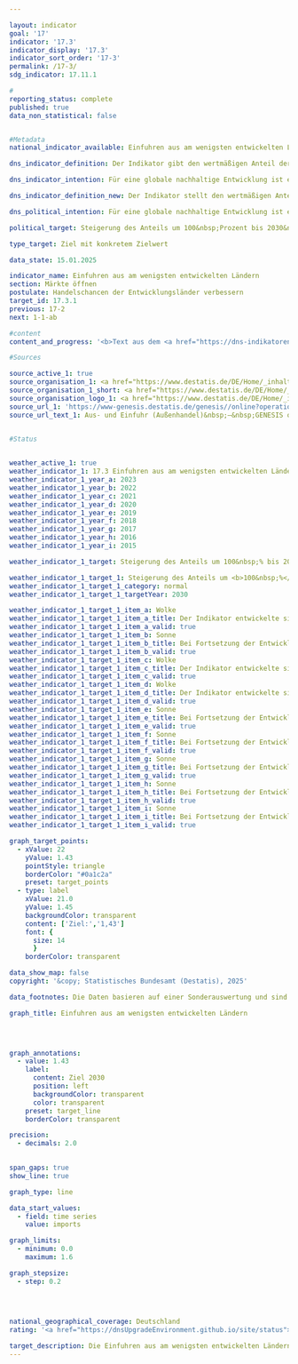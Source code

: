 ```yaml
---

layout: indicator        
goal: '17'        
indicator: '17.3'        
indicator_display: '17.3'        
indicator_sort_order: '17-3'        
permalink: /17-3/        
sdg_indicator: 17.11.1        

#
reporting_status: complete        
published: true        
data_non_statistical: false        


#Metadata        
national_indicator_available: Einfuhren aus am wenigsten entwickelten Ländern        

dns_indicator_definition: Der Indikator gibt den wertmäßigen Anteil der Einfuhren <abbr title="beziehungsweise" tabindex="0">bzw.</abbr> Importe aus am wenigsten entwickelten Ländern (Least Developed Countries, <abbr title="Least developed countries (Am wenigsten entwickelte Länder)" tabindex="0">LDCs</abbr>) an den gesamten Einfuhren nach Deutschland an.        

dns_indicator_intention: Für eine globale nachhaltige Entwicklung ist es wichtig, die Handelschancen der Entwicklungs- und Schwellenländer zu verbessern. Entwicklungs- und Schwellenländer benötigen ein offenes und faires Handelssystem, um sowohl Rohstoffe als auch verarbeitete Produkte auf dem Weltmarkt anzubieten. Die Bundesregierung hat daher als Ziel festgelegt, dass sich der Anteil der Einfuhren aus am wenigsten entwickelten Ländern (Least Developed Countries, <abbr title="Least developed countries (Am wenigsten entwickelte Länder)" tabindex="0">LDCs</abbr>) zwischen den Jahren 2014&nbsp;und 2030&nbsp;verdoppeln soll.        

dns_indicator_definition_new: Der Indikator stellt den wertmäßigen Anteil der Einfuhren <abbr title="beziehungsweise" tabindex="0">bzw.</abbr> Importe aus am wenigsten entwickelten Ländern (Least Developed Countries, <abbr title="Least developed countries (Am wenigsten entwickelte Länder)" tabindex="0">LDCs</abbr>) an den gesamten Einfuhren nach Deutschland (in Prozent) dar.        

dns_political_intention: Für eine globale nachhaltige Entwicklung ist es wichtig, die Handelschancen der Entwicklungs- und Schwellenländer zu verbessern. Entwicklungs- und Schwellenländer benötigen ein offenes und faires Handelssystem, um sowohl Rohstoffe als auch verarbeitete Produkte auf dem Weltmarkt anzubieten.        

political_target: Steigerung des Anteils um 100&nbsp;Prozent bis 2030&nbsp;gegenüber 2014        

type_target: Ziel mit konkretem Zielwert        

data_state: 15.01.2025        

indicator_name: Einfuhren aus am wenigsten entwickelten Ländern        
section: Märkte öffnen        
postulate: Handelschancen der Entwicklungsländer verbessern        
target_id: 17.3.1        
previous: 17-2        
next: 1-1-ab        

#content         
content_and_progress: '<b>Text aus dem <a href="https://dns-indikatoren.de/assets/Publikationen/Indikatorenberichte/2022.pdf">Indikatorenbericht 2022&nbsp;- Stand 31.10.2022</a></b><br><br>Die Daten zu Einfuhren Deutschlands werden von der Außenhandelsstatistik des Statistischen Bundesamtes zusammengestellt. Dabei wird neben dem Herkunftsland der importierten Waren sowie deren Wert und Gewicht auch die Art der Ware detailliert erfasst. Ausgeschlossen ist in der Außenhandelsstatistik der Bereich Dienstleistungen.<br><br>Die Einordnung der verschiedenen Länder als <abbr title="Least developed countries (Am wenigsten entwickelte Länder)" tabindex="0">LDC</abbr> wird anhand der Liste der Empfänger öffentlicher Entwicklungsgelder des Ausschusses für Entwicklungszusammenarbeit der Organisation für wirtschaftliche Zusammenarbeit und Entwicklung (<abbr title="Organisation for Economic Co-operation and Development (Organisation für wirtschaftliche Zusammenarbeit und Entwicklung)" tabindex="0">OECD</abbr>-DAC) vorgenommen. Für den Indikator werden die im jeweiligen Jahr gültigen Einstufungen gemäß <abbr title="Organisation for Economic Co-operation and Development (Organisation für wirtschaftliche Zusammenarbeit und Entwicklung)" tabindex="0">OECD</abbr>-DAC zugrunde gelegt. Ändert sich also der Status eines Landes, so wirkt sich das auf den Indikator aus, auch wenn der Wert der Einfuhren aus diesem Land unverändert geblieben ist.<br><br>Bedingt durch Reimporte sind auch Mehrfachzählungen im Zähler und Nenner des Indikators nicht auszuschließen. Zu berücksichtigen ist ferner, dass die Importe aus am wenigsten entwickelten Ländern (Least Developed Countries, <abbr title="Least developed countries (Am wenigsten entwickelte Länder)" tabindex="0">LDCs</abbr>) im Verhältnis zu den gesamten deutschen Importen betrachtet werden. Somit hängt der Wert des Indikators nicht nur von der absoluten Höhe der Importe aus <abbr title="Least developed countries (Am wenigsten entwickelte Länder)" tabindex="0">LDCs</abbr> ab, sondern auch vom Wert aller Importe eines Jahres. Neben den gesamten Einfuhren aus <abbr title="Least developed countries (Am wenigsten entwickelte Länder)" tabindex="0">LDCs</abbr> wird in der Grafik gesondert auch der Anteil von weiterverarbeiteten Produkten dargestellt. Damit soll zumindest in gewissem Umfang der Frage Rechnung getragen werden, ob Deutschland aus den <abbr title="Least developed countries (Am wenigsten entwickelte Länder)" tabindex="0">LDCs</abbr> hauptsächlich die Ausgangsstoffe für industriell erzeugte Produkte bezieht oder ob die <abbr title="Least developed countries (Am wenigsten entwickelte Länder)" tabindex="0">LDCs</abbr> selbst am Fertigungsprozess und an dessen Wertschöpfung teilhaben. Unter weiterverarbeiteten Produkten sind alle Waren zusammengefasst, die in der Gliederung nach Warengruppen und &#8209;untergruppen der Ernährungs- und der Gewerblichen Wirtschaft (<abbr title="Warenklassifikation der Ernährungs- und der Gewerblichen Wirtschaft in der Außenhandelsstatistik" tabindex="0">EGW</abbr>) nicht als Rohstoffe eingestuft werden. Entsprechend fallen aus der Natur gewonnene, nicht oder kaum bearbeitete Waren, wie Erdöl, Erze, Rundholz oder pflanzliche Spinnstoffe, nicht darunter. Hingegen zählen etwa Getreide, Gemüse, lebende Tiere, Fleisch und Milch zu den weiterverarbeiteten Produkten.<br><br>Der Anteil der Einfuhren aus <abbr title="Least developed countries (Am wenigsten entwickelte Länder)" tabindex="0">LDCs</abbr> an den gesamten Einfuhren Deutschlands lag 2021&nbsp;nach vorläufigen Berechnungen bei 1,03&nbsp;% <abbr title="beziehungsweise" tabindex="0">bzw.</abbr> 12,4&nbsp;Milliarden Euro. Dies bedeutet eine Steigerung um 44,5&nbsp;% gegenüber 2014, als der Anteil noch bei 0,71&nbsp;% lag. Der Anteil der Einfuhren von weiterverarbeiteten Produkten aus <abbr title="Least developed countries (Am wenigsten entwickelte Länder)" tabindex="0">LDCs</abbr> stieg zwischen 2014&nbsp;und 2021&nbsp;um 38,7&nbsp;%. Er belief sich im Jahr 2021&nbsp;auf 0,91&nbsp;% der gesamten Einfuhren nach Deutschland (2014: 0,66&nbsp;%). Dies entsprach einem Wert von rund 11,0&nbsp;Milliarden Euro. Trotz eines kontinuierlichen Anstiegs seit 2014&nbsp;ist bei Fortschreibung der Veränderungen der letzten fünf Jahre davon auszugehen, dass das Ziel verfehlt werden wird.<br><br>Eine genauere Analyse der Einfuhren nach Herkunftsländern zeigt, dass ein Großteil der Einfuhren aus <abbr title="Least developed countries (Am wenigsten entwickelte Länder)" tabindex="0">LDCs</abbr> 2021&nbsp;aus Bangladesch (57,3&nbsp;%) und Kambodscha (12,6&nbsp;%) stammten. Werden nicht nur die <abbr title="Least developed countries (Am wenigsten entwickelte Länder)" tabindex="0">LDCs</abbr>, sondern alle Entwicklungs- und Schwellenländer betrachtet, so betrug im Jahr 2021&nbsp;ihr Anteil an den gesamten Einfuhren nach Deutschland 23,7&nbsp;%, wobei der Anteil weiterverarbeiteter Güter bei 22,1&nbsp;% lag. Nicht nur unter den Entwicklungs- und Schwellenländern, sondern auch insgesamt spielte China die größte Rolle. Allein der Anteil der Importe aus China an allen deutschen Importen (1&nbsp;203,2&nbsp;Milliarden Euro) betrug 2021&nbsp;11,8&nbsp;%, wobei es sich hierbei wertmäßig zu 99,6&nbsp;% um weiterverarbeitete Produkte handelte. Erst auf den Plätzen zwei und drei folgten die Niederlande (8,8&nbsp;%) und die <abbr title="United States of America (Vereinigte Staaten von Amerika)" tabindex="0">USA</abbr> (6,0&nbsp;%) als wichtigste Handelspartner bei den Einfuhren.'                

#Sources        

source_active_1: true
source_organisation_1: <a href="https://www.destatis.de/DE/Home/_inhalt.html" target="_blank">Statistisches Bundesamt</a>
source_organisation_1_short: <a href="https://www.destatis.de/DE/Home/_inhalt.html" target="_blank">Statistisches Bundesamt</a>
source_organisation_logo_1: <a href="https://www.destatis.de/DE/Home/_inhalt.html" target="_blank"><img src="https://dnsTestEnvironment.github.io/dns-indicators/public/OrgImgDe/destatis.png" alt="Statistisches Bundesamt" title=" Klicken Sie hier um zur Homepage der Organisation Statistisches Bundesamt zu gelangen." style="height:60px; width:148px; border:transparent"/></a>
source_url_1: 'https://www-genesis.destatis.de/genesis//online?operation=table&code=51000-0007&bypass=true&levelindex=1&levelid=1669021022626&language=de'
source_url_text_1: Aus- und Einfuhr (Außenhandel)&nbsp;–&nbsp;GENESIS online 51000-0007
        

#Status        


weather_active_1: true
weather_indicator_1: 17.3 Einfuhren aus am wenigsten entwickelten Ländern
weather_indicator_1_year_a: 2023
weather_indicator_1_year_b: 2022
weather_indicator_1_year_c: 2021
weather_indicator_1_year_d: 2020
weather_indicator_1_year_e: 2019
weather_indicator_1_year_f: 2018
weather_indicator_1_year_g: 2017
weather_indicator_1_year_h: 2016
weather_indicator_1_year_i: 2015

weather_indicator_1_target: Steigerung des Anteils um 100&nbsp;% bis 2030&nbsp;gegenüber 2014

weather_indicator_1_target_1: Steigerung des Anteils um <b>100&nbsp;%</b> bis 2030&nbsp;gegenüber 2014
weather_indicator_1_target_1_category: normal
weather_indicator_1_target_1_targetYear: 2030

weather_indicator_1_target_1_item_a: Wolke
weather_indicator_1_target_1_item_a_title: Der Indikator entwickelte sich in 2023 zwar in die gewünschte Richtung auf das Ziel zu, bei Fortsetzung der Entwicklung wäre das Ziel im Zieljahr aber um mehr als 20 % der Differenz zwischen Zielwert und dem Wert aus 2023 verfehlt worden.
weather_indicator_1_target_1_item_a_valid: true
weather_indicator_1_target_1_item_b: Sonne
weather_indicator_1_target_1_item_b_title: Bei Fortsetzung der Entwicklung aus 2022 wäre der Zielwert erreicht oder um weniger als 5&nbsp;% der Differenz zwischen Zielwert und dem Wert aus 2022 verfehlt worden.
weather_indicator_1_target_1_item_b_valid: true
weather_indicator_1_target_1_item_c: Wolke
weather_indicator_1_target_1_item_c_title: Der Indikator entwickelte sich in 2021 zwar in die gewünschte Richtung auf das Ziel zu, bei Fortsetzung der Entwicklung wäre das Ziel im Zieljahr aber um mehr als 20 % der Differenz zwischen Zielwert und dem Wert aus 2021 verfehlt worden.
weather_indicator_1_target_1_item_c_valid: true
weather_indicator_1_target_1_item_d: Wolke
weather_indicator_1_target_1_item_d_title: Der Indikator entwickelte sich in 2020 zwar in die gewünschte Richtung auf das Ziel zu, bei Fortsetzung der Entwicklung wäre das Ziel im Zieljahr aber um mehr als 20 % der Differenz zwischen Zielwert und dem Wert aus 2020 verfehlt worden.
weather_indicator_1_target_1_item_d_valid: true
weather_indicator_1_target_1_item_e: Sonne
weather_indicator_1_target_1_item_e_title: Bei Fortsetzung der Entwicklung aus 2019 wäre der Zielwert erreicht oder um weniger als 5&nbsp;% der Differenz zwischen Zielwert und dem Wert aus 2019 verfehlt worden.
weather_indicator_1_target_1_item_e_valid: true
weather_indicator_1_target_1_item_f: Sonne
weather_indicator_1_target_1_item_f_title: Bei Fortsetzung der Entwicklung aus 2018 wäre der Zielwert erreicht oder um weniger als 5&nbsp;% der Differenz zwischen Zielwert und dem Wert aus 2018 verfehlt worden.
weather_indicator_1_target_1_item_f_valid: true
weather_indicator_1_target_1_item_g: Sonne
weather_indicator_1_target_1_item_g_title: Bei Fortsetzung der Entwicklung aus 2017 wäre der Zielwert erreicht oder um weniger als 5&nbsp;% der Differenz zwischen Zielwert und dem Wert aus 2017 verfehlt worden.
weather_indicator_1_target_1_item_g_valid: true
weather_indicator_1_target_1_item_h: Sonne
weather_indicator_1_target_1_item_h_title: Bei Fortsetzung der Entwicklung aus 2016 wäre der Zielwert erreicht oder um weniger als 5&nbsp;% der Differenz zwischen Zielwert und dem Wert aus 2016 verfehlt worden.
weather_indicator_1_target_1_item_h_valid: true
weather_indicator_1_target_1_item_i: Sonne
weather_indicator_1_target_1_item_i_title: Bei Fortsetzung der Entwicklung aus 2015 wäre der Zielwert erreicht oder um weniger als 5&nbsp;% der Differenz zwischen Zielwert und dem Wert aus 2015 verfehlt worden.
weather_indicator_1_target_1_item_i_valid: true        

graph_target_points:
  - xValue: 22
    yValue: 1.43
    pointStyle: triangle
    borderColor: "#0a1c2a"
    preset: target_points
  - type: label
    xValue: 21.0
    yValue: 1.45
    backgroundColor: transparent
    content: ['Ziel:','1,43']
    font: {
      size: 14
      }
    borderColor: transparent        

data_show_map: false        
copyright: '&copy; Statistisches Bundesamt (Destatis), 2025'        

data_footnotes: Die Daten basieren auf einer Sonderauswertung und sind nicht öffentlich zugänglich.<br>• Das Ziel entspricht einer Steigerung des Anteils um 100&nbsp;Prozent bis 2030&nbsp;gegenüber 2014.        

graph_title: Einfuhren aus am wenigsten entwickelten Ländern        

        


graph_annotations:
  - value: 1.43
    label:
      content: Ziel 2030
      position: left
      backgroundColor: transparent
      color: transparent
    preset: target_line
    borderColor: transparent        

precision: 
  - decimals: 2.0
            

span_gaps: true        
show_line: true        

graph_type: line                

data_start_values: 
  - field: time series
    value: imports        

graph_limits: 
  - minimum: 0.0
    maximum: 1.6        

graph_stepsize: 
  - step: 0.2
            

                        

national_geographical_coverage: Deutschland                
rating: '<a href="https://dnsUpgradeEnvironment.github.io/site/status"><img src="https://sdg-indikatoren.de/public/Wettersymbole/Wolke.png" title="Der Indikator entwickelte sich in 2023 zwar in die gewünschte Richtung auf das Ziel zu, bei Fortsetzung der Entwicklung wäre das Ziel im Zieljahr aber um mehr als 20 % der Differenz zwischen Zielwert und dem Wert aus 2023 verfehlt worden." alt="Wettersymbol Wolke"/></a>'        

target_description: Die Einfuhren aus am wenigsten entwickelten Ländern soll bis 2030&nbsp;auf mindestens 1,43&nbsp;Prozent (Steigerung des Anteils um 100&nbsp;Prozent gegenüber 2014) gesteigert werden.<br><br>Ausgehend von der Zielformulierung wird der Indikator bei Fortsetzung der durchschnittlichen Entwicklung der letzten sechs Jahre das politisch festgelegte Ziel deutlich verfehlen. Indikator 17.3&nbsp;wird für das Jahr 2023&nbsp;mit "Wolke" bewertet.        
---
```


